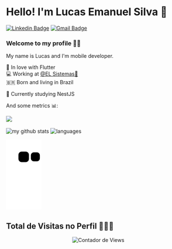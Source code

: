 # Hello! I'm Lucas Emanuel Silva 👋

[![Linkedin Badge](https://img.shields.io/badge/-LinkedIn-blue?style=flat-square&logo=Linkedin&logoColor=white&link=https://www.linkedin.com/in/lucas3g/)](https://www.linkedin.com/in/lucas3g/)
[![Gmail Badge](https://img.shields.io/badge/-Gmail-c14438?style=flat-square&logo=Gmail&logoColor=white&link=mailto:felipe.lima@agilize.com.br)](mailto:lucassilva080397@gmail.com)

### Welcome to my profile :man_technologist:

My name is Lucas and I'm mobile developer.

 💙  In love with Flutter<br>
 💻  Working at [@EL Sistemas🧡](https://www.elsistemas.com.br)<br>
 🇧🇷  Born and living in Brazil <br>
 
 📜 Currently studying NestJS <br>

 And some metrics 📊:

<p align="start">
   <img src="https://github-profile-trophy.vercel.app/?username=lucas3g&column=7&theme=onedark"/>
</p>
<p align="start">
 <img src="https://github-readme-stats.vercel.app/api?username=lucas3g&show_icons=true&theme=tokyonight" alt="my github stats" width="420"/>&nbsp;<img src="https://github-readme-stats.vercel.app/api/top-langs/?username=lucas3g&layout=compact&theme=tokyonight" alt="languages" height="165">
</p>

![Snake animation](https://github.com/lucas3g/lucas3g/blob/output/github-contribution-grid-snake.svg)

<h2>Total de Visitas no Perfil 🕵🏾‍♂️</h2>
<p align="center">
   <img src="https://profile-counter.glitch.me/lucas3g/count.svg" alt="Contador de Views"> 
</p>
